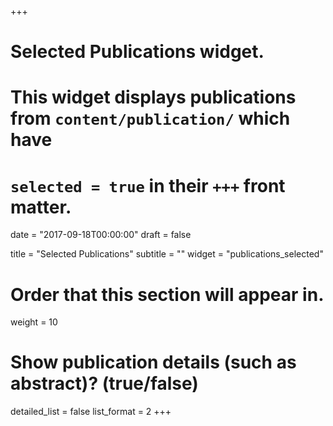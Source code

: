 +++
# Selected Publications widget.
# This widget displays publications from `content/publication/` which have
# `selected = true` in their `+++` front matter.

date = "2017-09-18T00:00:00"
draft = false

title = "Selected Publications"
subtitle = ""
widget = "publications_selected"

# Order that this section will appear in.
weight = 10

# Show publication details (such as abstract)? (true/false)
detailed_list = false
list_format = 2
+++

